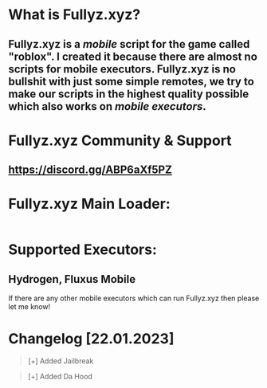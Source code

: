 #  What is Fullyz.xyz?
 ## Fullyz.xyz is a ***mobile*** script for the game called "roblox". I created it because there are almost no scripts for mobile executors. Fullyz.xyz is no bullshit with just some simple remotes, we try to make our scripts in the highest quality possible which also works on ***mobile executors***.


# Fullyz.xyz Community & Support
## https://discord.gg/ABP6aXf5PZ

# Fullyz.xyz Main Loader:
```lua

```

# Supported Executors:
## Hydrogen, Fluxus Mobile 

If there are any other mobile executors which can run Fullyz.xyz then please let me know!

# Changelog [22.01.2023]

>[+] Added Jailbreak

>[+] Added Da Hood
